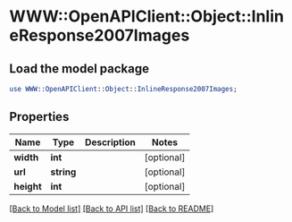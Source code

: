 # WWW::OpenAPIClient::Object::InlineResponse2007Images

## Load the model package
```perl
use WWW::OpenAPIClient::Object::InlineResponse2007Images;
```

## Properties
Name | Type | Description | Notes
------------ | ------------- | ------------- | -------------
**width** | **int** |  | [optional] 
**url** | **string** |  | [optional] 
**height** | **int** |  | [optional] 

[[Back to Model list]](../README.md#documentation-for-models) [[Back to API list]](../README.md#documentation-for-api-endpoints) [[Back to README]](../README.md)


